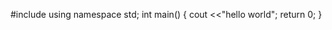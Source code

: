 #include <iostream>
  using namespace std;
  int main() {
  cout <<"hello world";
  return 0;
  }








